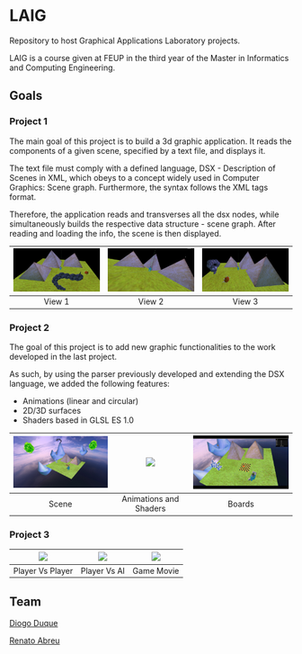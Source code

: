 # LAIG
Repository to host Graphical Applications Laboratory projects.

LAIG is a course given at FEUP in the third year of the Master in Informatics and Computing Engineering.
 
## Goals

### Project 1
The main goal of this project is to build a 3d graphic application. It reads the components of a given scene, specified by a text file, and displays it.

The text file must comply with a defined language, DSX - Description of Scenes in XML, which obeys to a concept widely used in Computer Graphics: Scene graph. Furthermore, the syntax follows the XML tags format.
 
Therefore, the application reads and transverses all the dsx nodes, while simultaneously builds the respective data structure - scene graph. After reading and loading the info, the scene is then displayed.

| [<img src="/res/P1View1.jpg" width="256" heigth="256">](/res/P1View1.jpg)                                                               | [<img src="/res/P1View2.jpg" width="256" heigth="256">](/res/P1View2.jpg)                                                               | [<img src="/res/P1View3.jpg" width="256" heigth="256">](/res/P1View3.jpg) |
|:---:|:---:|:---:|
| View 1 | View 2 | View 3 |

### Project 2
The goal of this project is to add new graphic functionalities to the work developed in the last project.

As such, by using the parser previously developed and extending the DSX language, we added the following features: 
* Animations (linear and circular)
* 2D/3D surfaces 
* Shaders based in GLSL ES 1.0

| [<img src="/res/MainScene.jpg" width="256" heigth="256">](/res/MainScene.jpg)                                                           | [<img src="/res/Animations.gif" width="256" heigth="256">](/res/Animations.gif)                                                         | [<img src="/res/Boards.gif" width="256" heigth="256">](/res/Boards.gif) |
|:---:|:---:|:---:|
| Scene | Animations and Shaders | Boards |

### Project 3

| [<img src="/res/PlayerVsPlayer.gif" width="256" heigth="256">](/res/PlayerVsPlayer.gif)                                                           | [<img src="/res/PlayerVsAI.gif" width="256" heigth="256">](/res/PlayerVsAI.gif)                                                         | [<img src="/res/GameMovie.gif" width="256" heigth="256">](/res/GameMovie.gif) |
|:---:|:---:|:---:|
| Player Vs Player | Player Vs AI | Game Movie |

## Team 
[Diogo Duque](https://github.com/DiogoDuque)

[Renato Abreu](https://github.com/renatoabreu11)
